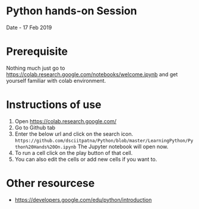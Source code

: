 # Python hands-on Session
Date - 17 Feb 2019

# Prerequisite
Nothing much just go to https://colab.research.google.com/notebooks/welcome.ipynb and get yourself familiar with colab environment.

# Instructions of use
1. Open https://colab.research.google.com/
2. Go to Github tab
3. Enter the below url and click on the search icon.
```https://github.com/dsciitpatna/Python/blob/master/LearningPython/Python%20Hands%20On.ipynb```
The Jupyter notebook will open now.
4. To run a cell click on the play button of that cell.
5. You can also edit the cells or add new cells if you want to.

# Other resourcese
- https://developers.google.com/edu/python/introduction
